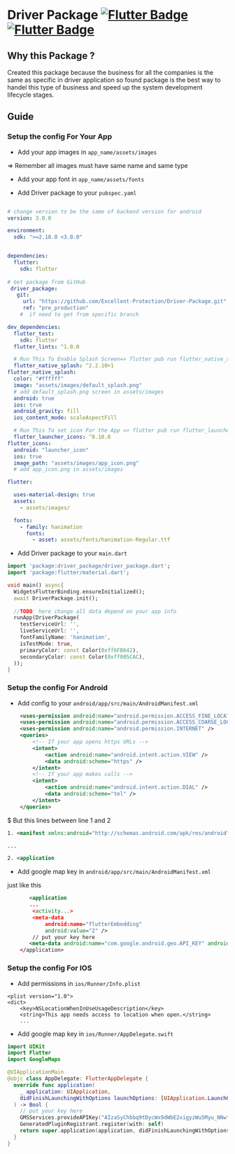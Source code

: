 # Driver Package [![Flutter Badge](https://img.shields.io/badge/-Open-blue?logo=VisualStudio&logoColor=white&link=https://github.dev/Excellent-Protection/Driver-Package)](https://github.dev/Excellent-Protection/Driver-Package) [![Flutter Badge](https://img.shields.io/badge/-Open-grey?logo=GitHub&logoColor=white&link=https://github.com/Excellent-Protection/Driver-Package)](https://github.com/Excellent-Protection/Driver-Package)

## Why this Package ?

Created this package because the business for all the companies is the same as specific in driver application so found package is the best way to handel this type of business and speed up the system development lifecycle stages.
## Guide

### Setup the config For Your App


- Add your app images in `app_name/assets/images`

=>  Remember all images must have same name and same type

- Add your app font in `app_name/assets/fonts`


- Add Driver package to your `pubspec.yaml`

```yaml

# change version to be the same of backend version for android
version: 3.0.0

environment:
  sdk: ">=2.18.0 <3.0.0"


dependencies:
  flutter:
    sdk: flutter
    
# Get package from GitHub
 driver_package:
   git:
     url: "https://github.com/Excellent-Protection/Driver-Package.git"
     ref: "pre_production"
    #  if need to get from specific branch

dev_dependencies:
  flutter_test:
    sdk: flutter
  flutter_lints: ^1.0.0

  # Run This To Enable Splash Screen=> flutter pub run flutter_native_splash:create
  flutter_native_splash: ^2.2.10+1
flutter_native_splash:
  color: "#ffffff"
  image: "assets/images/default_splash.png"
  # add default_splash.png screen in assets/images
  android: true
  ios: true
  android_gravity: fill
  ios_content_mode: scaleAspectFill

  # Run This To set icon For the App => flutter pub run flutter_launcher_icons:main
  flutter_launcher_icons: ^0.10.0
flutter_icons:
  android: "launcher_icon"
  ios: true
  image_path: "assets/images/app_icon.png"
  # add app_icon.png in assets/images

flutter:

  uses-material-design: true
  assets:
    - assets/images/

  fonts:
    - family: hanimation
      fonts:
        - asset: assets/fonts/hanimation-Regular.ttf

```

- Add Driver package to your `main.dart`

```dart
import 'package:driver_package/driver_package.dart';
import 'package:flutter/material.dart';

void main() async{
  WidgetsFlutterBinding.ensureInitialized();
  await DriverPackage.init();
  
  //TODO: here change all data depend on your app info
  runApp(DriverPackage(
    testServiceUrl: '',
    liveServiceUrl: '',
    fontFamilyName: 'hanimation',
    isTestMode: true,
    primaryColor: const Color(0xff6FB642),
    secondaryColor: const Color(0xff005CAC),
  ));
}
```

### Setup the config For Android

- Add config to your `android/app/src/main/AndroidManifest.xml`


```xml
    <uses-permission android:name="android.permission.ACCESS_FINE_LOCATION" />
    <uses-permission android:name="android.permission.ACCESS_COARSE_LOCATION" />
    <uses-permission android:name="android.permission.INTERNET" />
    <queries>
        <!-- If your app opens https URLs -->
        <intent>
            <action android:name="android.intent.action.VIEW" />
            <data android:scheme="https" />
        </intent>
        <!-- If your app makes calls -->
        <intent>
            <action android:name="android.intent.action.DIAL" />
            <data android:scheme="tel" />
        </intent>
    </queries>
```

$ But this lines between line 1 and 2

```xml 
1. <manifest xmlns:android="http://schemas.android.com/apk/res/android" package="com">

...

2. <application
```


- Add google map key in `android/app/src/main/AndroidManifest.xml`

just like this
```xml
       <application
       ...
        <activity...>
        <meta-data
            android:name="flutterEmbedding"
            android:value="2" />
        // put your key here
       <meta-data android:name="com.google.android.geo.API_KEY" android:value=""/>
    </application>
```


### Setup the config For IOS

- Add permissions in `ios/Runner/Info.plist`
```plist
<plist version="1.0">
<dict>
    <key>NSLocationWhenInUseUsageDescription</key>
    <string>This app needs access to location when open.</string>
    ...
```

- Add google map key in `ios/Runner/AppDelegate.swift`
```swift
import UIKit
import Flutter
import GoogleMaps

@UIApplicationMain
@objc class AppDelegate: FlutterAppDelegate {
  override func application(
    _ application: UIApplication,
    didFinishLaunchingWithOptions launchOptions: [UIApplication.LaunchOptionsKey: Any]?
  ) -> Bool {
    // put your key here
    GMSServices.provideAPIKey("AIzaSyChbbq9tDycWx9dWbE2xigyzWu5Myu_NNw")
    GeneratedPluginRegistrant.register(with: self)
    return super.application(application, didFinishLaunchingWithOptions: launchOptions)
  }
}
```